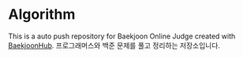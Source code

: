 # Algorithm
This is a auto push repository for Baekjoon Online Judge created with [BaekjoonHub](https://github.com/BaekjoonHub/BaekjoonHub).
프로그래머스와 백준 문제를 풀고 정리하는 저장소입니다.
